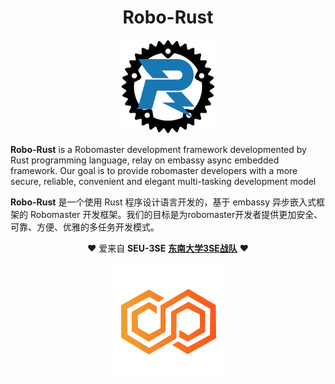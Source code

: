 <div align=center>

# Robo-Rust

</div>

<div align=center>
  <img src="./docs/src/Robo-Rust-logo.svg" height=150pt>
</div>

**Robo-Rust** is a Robomaster development framework developmented by Rust programming language, relay on embassy async embedded framework. Our goal is to provide robomaster developers with a more secure, reliable, convenient and elegant multi-tasking development model

**Robo-Rust** 是一个使用 Rust 程序设计语言开发的，基于 embassy 异步嵌入式框架的 Robomaster 开发框架。我们的目标是为robomaster开发者提供更加安全、可靠、方便、优雅的多任务开发模式。


<div align=center>

❤️ 爱来自 **SEU-3SE** [**东南大学3SE战队**](https://space.bilibili.com/1911835891/video) ❤️

  <img src="./docs/src/3se-logo.png" height=180pt>
</div>
